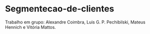 # Segmentecao-de-clientes
Trabalho em grupo: Alexandre Coimbra, Luis G. P. Pechibilski, Mateus Hennich e Vitória Mattos.
